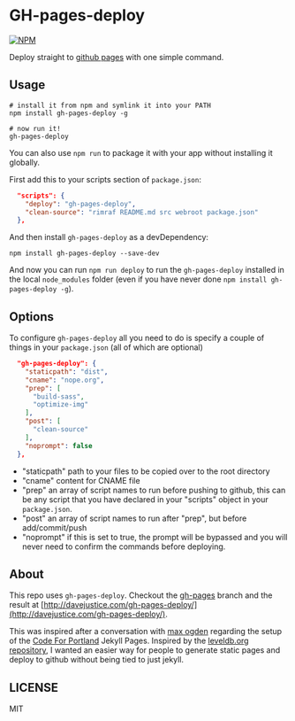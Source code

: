 # GH-pages-deploy

[![NPM](https://nodei.co/npm/gh-pages-deploy.png?downloads=true)](https://npmjs.org/package/gh-pages-deploy)

Deploy straight to [github pages](https://pages.github.com/) with one simple command.

## Usage

```
# install it from npm and symlink it into your PATH
npm install gh-pages-deploy -g

# now run it!
gh-pages-deploy
```

You can also use `npm run` to package it with your app without installing it globally.

First add this to your scripts section of `package.json`:

```JSON
  "scripts": {
    "deploy": "gh-pages-deploy",
    "clean-source": "rimraf README.md src webroot package.json"
  },
```

And then install `gh-pages-deploy` as a devDependency:

```
npm install gh-pages-deploy --save-dev
```

And now you can run `npm run deploy` to run the `gh-pages-deploy` installed in the local `node_modules` folder (even if you have never done `npm install gh-pages-deploy -g`).

## Options

To configure `gh-pages-deploy` all you need to do is specify a couple of things in your `package.json` (all of which are optional)

``` JSON
  "gh-pages-deploy": {
    "staticpath": "dist",
    "cname": "nope.org",
    "prep": [
      "build-sass",
      "optimize-img"
    ],
    "post": [
      "clean-source"
    ],
    "noprompt": false
  },

```

* "staticpath" path to your files to be copied over to the root directory
* "cname" content for CNAME file
* "prep" an array of script names to run before pushing to github, this can be
any script that you have declared in your "scripts" object in your `package.json`.
* "post" an array of script names to run after "prep", but before add/commit/push
* "noprompt" if this is set to true, the prompt will be bypassed and you will never
need to confirm the commands before deploying.

## About

This repo uses `gh-pages-deploy`. Checkout the [gh-pages](https://github.com/meandavejustice/gh-pages-deploy/tree/gh-pages)
branch and the result at [http://davejustice.com/gh-pages-deploy/](http://davejustice.com/gh-pages-deploy/).


This was inspired after a conversation with [max ogden](https://github.com/maxogden) regarding the setup of
the [Code For Portland](http://www.codeforportland.org/) Jekyll Pages. Inspired by the [
leveldb.org repository](https://github.com/Level/leveldb.org/blob/master/package.json#L13), I
wanted an easier way for people to generate static pages and deploy to github without
being tied to just jekyll.

## LICENSE

MIT


